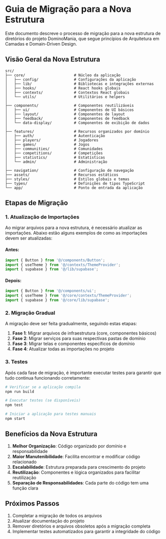 # Guia de Migração para a Nova Estrutura

Este documento descreve o processo de migração para a nova estrutura de diretórios do projeto DominoMania, que segue princípios de Arquitetura em Camadas e Domain-Driven Design.

## Visão Geral da Nova Estrutura

```
src/
├── core/                      # Núcleo da aplicação
│   ├── config/                # Configurações da aplicação
│   ├── lib/                   # Bibliotecas e integrações externas
│   ├── hooks/                 # React hooks globais
│   ├── contexts/              # Contextos React globais
│   └── utils/                 # Utilitários e helpers
│
├── components/                # Componentes reutilizáveis
│   ├── ui/                    # Componentes de UI básicos
│   ├── layout/                # Componentes de layout
│   ├── feedback/              # Componentes de feedback
│   └── data-display/          # Componentes de exibição de dados
│
├── features/                  # Recursos organizados por domínio
│   ├── auth/                  # Autenticação
│   ├── players/               # Jogadores
│   ├── games/                 # Jogos
│   ├── communities/           # Comunidades
│   ├── competitions/          # Competições
│   ├── statistics/            # Estatísticas
│   └── admin/                 # Administração
│
├── navigation/                # Configuração de navegação
├── assets/                    # Recursos estáticos
├── styles/                    # Estilos globais e temas
├── types/                     # Definições de tipos TypeScript
└── app/                       # Ponto de entrada da aplicação
```

## Etapas de Migração

### 1. Atualização de Importações

Ao migrar arquivos para a nova estrutura, é necessário atualizar as importações. Abaixo estão alguns exemplos de como as importações devem ser atualizadas:

#### Antes:
```typescript
import { Button } from '@/components/Button';
import { useTheme } from '@/contexts/ThemeProvider';
import { supabase } from '@/lib/supabase';
```

#### Depois:
```typescript
import { Button } from '@/components/ui';
import { useTheme } from '@/core/contexts/ThemeProvider';
import { supabase } from '@/core/lib/supabase';
```

### 2. Migração Gradual

A migração deve ser feita gradualmente, seguindo estas etapas:

1. **Fase 1**: Migrar arquivos de infraestrutura (core, componentes básicos)
2. **Fase 2**: Migrar serviços para suas respectivas pastas de domínio
3. **Fase 3**: Migrar telas e componentes específicos de domínio
4. **Fase 4**: Atualizar todas as importações no projeto

### 3. Testes

Após cada fase de migração, é importante executar testes para garantir que tudo continua funcionando corretamente:

```bash
# Verificar se a aplicação compila
npm run build

# Executar testes (se disponíveis)
npm test

# Iniciar a aplicação para testes manuais
npm start
```

## Benefícios da Nova Estrutura

1. **Melhor Organização**: Código organizado por domínio e responsabilidade
2. **Maior Manutenibilidade**: Facilita encontrar e modificar código relacionado
3. **Escalabilidade**: Estrutura preparada para crescimento do projeto
4. **Reutilização**: Componentes e lógica organizados para facilitar reutilização
5. **Separação de Responsabilidades**: Cada parte do código tem uma função clara

## Próximos Passos

1. Completar a migração de todos os arquivos
2. Atualizar documentação do projeto
3. Remover diretórios e arquivos obsoletos após a migração completa
4. Implementar testes automatizados para garantir a integridade do código

